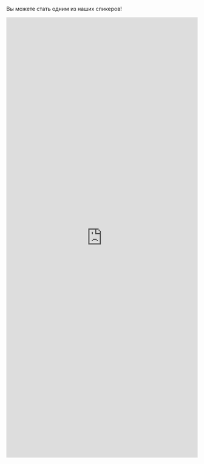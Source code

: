 
Вы можете стать одним из наших спикеров!

<iframe src="https://docs.google.com/spreadsheet/embeddedform?formkey=dG0wSk43SXJZUEhhOWFZY0twSTRlT0E6MQ" width="100%" height="1157" frameborder="0" marginheight="0" marginwidth="0">Loading...</iframe>
